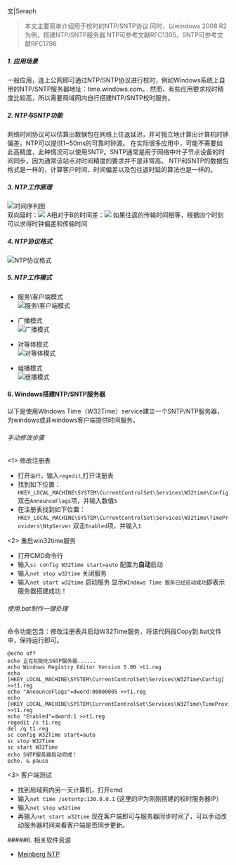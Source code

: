 文|Seraph
>本文主要简单介绍用于校时的NTP/SNTP协议
>同时，以windows 2008 R2为例，搭建NTP/SNTP服务器
>NTP可参考文献RFC1305，SNTP可参考文献RFC1796

##### 1. 应用场景
一般应用，连上公网即可通过NTP/SNTP协议进行校时，例如Windows系统上自带的NTP/SNTP服务器地址：time.windows.com。
然而，有些应用要求校时精度比较高，所以需要局域网内自行搭建NTP/SNTP校时服务。 

##### 2. NTP与SNTP功能
网络时间协议可以估算出数据包在网络上往返延迟，并可独立地计算出计算机时钟偏差。NTP可以提供1~50ms的可靠时钟源。
在实际很多应用中，可能不需要如此高精度，此种情况可以使用SNTP。SNTP通常是用于网络中叶子节点设备的时间同步，因为通常该站点对时间精度的要求并不是非常高。
NTP和SNTP的数据包格式是一样的，计算客户时间、时间偏差以及包往返时延的算法也是一样的。


##### 3. NTP工作原理
![时间序列图](https://imgconvert.csdnimg.cn/aHR0cDovL3VwbG9hZC1pbWFnZXMuamlhbnNodS5pby91cGxvYWRfaW1hZ2VzLzQ1NTc2NjUtMDkwYmE5MmQ5ZWM4OWE0Yi5wbmc?x-oss-process=image/format,png)    
双向延时：![](https://imgconvert.csdnimg.cn/aHR0cDovL3VwbG9hZC1pbWFnZXMuamlhbnNodS5pby91cGxvYWRfaW1hZ2VzLzQ1NTc2NjUtNTBhN2ZlZDlmZDdjZWMwNy5wbmc?x-oss-process=image/format,png) A相对于B的时间差：![](https://imgconvert.csdnimg.cn/aHR0cDovL3VwbG9hZC1pbWFnZXMuamlhbnNodS5pby91cGxvYWRfaW1hZ2VzLzQ1NTc2NjUtYjA4MjM4ZWJhNmZkNzlhOC5wbmc?x-oss-process=image/format,png)
如果往返的传输时间相等，根据四个时刻可以求得时钟偏差和传输时间

##### 4. NTP协议格式
![NTP协议格式](https://imgconvert.csdnimg.cn/aHR0cDovL3VwbG9hZC1pbWFnZXMuamlhbnNodS5pby91cGxvYWRfaW1hZ2VzLzQ1NTc2NjUtNWUyZDE2ZjQ0MzI5Y2M4YS5wbmc?x-oss-process=image/format,png)

##### 5. NTP工作模式
* 服务\客户端模式   
![服务\客户端模式](https://imgconvert.csdnimg.cn/aHR0cDovL3VwbG9hZC1pbWFnZXMuamlhbnNodS5pby91cGxvYWRfaW1hZ2VzLzQ1NTc2NjUtOGRhODY2OTM1YzA4N2YxZC5wbmc?x-oss-process=image/format,png)

* 广播模式   
![广播模式](https://imgconvert.csdnimg.cn/aHR0cDovL3VwbG9hZC1pbWFnZXMuamlhbnNodS5pby91cGxvYWRfaW1hZ2VzLzQ1NTc2NjUtZjEyZWZmNzg5NmRlNzNkMS5wbmc?x-oss-process=image/format,png)

* 对等体模式   
![对等体模式](https://imgconvert.csdnimg.cn/aHR0cDovL3VwbG9hZC1pbWFnZXMuamlhbnNodS5pby91cGxvYWRfaW1hZ2VzLzQ1NTc2NjUtYmU2YTY2NGIyYjU4ZDYxMy5wbmc?x-oss-process=image/format,png)

* 组播模式   
![组播模式](https://imgconvert.csdnimg.cn/aHR0cDovL3VwbG9hZC1pbWFnZXMuamlhbnNodS5pby91cGxvYWRfaW1hZ2VzLzQ1NTc2NjUtMTJlYmM4YWVmYjhiMWQ2YS5wbmc?x-oss-process=image/format,png)

#### 6. Windows搭建NTP/SNTP服务器
以下是使用WIndows Time（W32Time）service建立一个SNTP/NTP服务器，为windows或非windows客户端提供时间服务。

######  手动修改步骤
<1> 修改注册表
* 打开``运行``，输入``regedit``,打开注册表
* 找到如下位置：
``HKEY_LOCAL_MACHINE\SYSTEM\CurrentControlSet\Services\W32time\Config``
双击``AnnounceFlags``项，并输入数值``5``
* 在注册表找到如下位置：
``HKEY_LOCAL_MACHINE\SYSTEM\CurrentControlSet\Services\W32time\TimeProviders\NtpServer``
双击``Enabled``项，并输入``1``

<2> 重启win32time服务
* 打开CMD命令行
* 输入``sc config W32Time start=auto`` 配置为**自动**启动
* 输入``net stop w32time`` 关闭服务
* 输入``net start w32time`` 启动服务
显示``WIndows Time 服务已经启动成功``即表示服务器搭建成功！

###### 使用.bat制作一键处理
命令功能包含：修改注册表并启动W32Time服务，将该代码段Copy到.bat文件中，保持运行即可。
```
@echo off
echo 正在初始化SNTP服务器......
echo Windows Registry Editor Version 5.00 >t1.reg 
echo [HKEY_LOCAL_MACHINE\SYSTEM\CurrentControlSet\Services\W32Time\Config] >>t1.reg 
echo "AnnounceFlags"=dword:00000005 >>t1.reg 
echo [HKEY_LOCAL_MACHINE\SYSTEM\CurrentControlSet\Services\W32Time\TimeProviders\NtpServer] >>t1.reg 
echo "Enabled"=dword:1 >>t1.reg
regedit /s t1.reg 
del /q t1.reg 
sc config W32Time start=auto
sc stop W32Time
sc start W32Time
echo SNTP服务器启动完成！
echo. & pause
```

<3> 客户端测试
* 找到局域网内另一天计算机，打开cmd
* 输入``net time /setsntp:130.0.0.1`` (这里的IP为刚刚搭建的校时服务器IP）
* 输入``net stop w32time``
* 再输入``net start w32time``
现在客户端即可与服务器同步时间了，可以手动改动服务器时间来看客户端是否同步更新。


#####6. 相关软件资源
* [Meinberg NTP](https://www.meinbergglobal.com/english/sw/ntp.htm)
